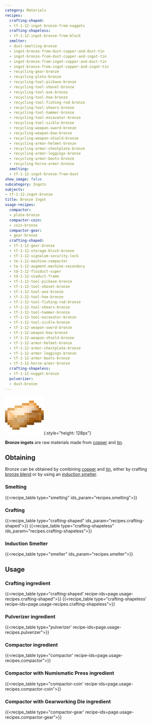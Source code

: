 ```yaml
---
category: Materials
recipes:
  crafting-shaped:
  - tf-1-12-ingot-bronze-from-nuggets
  crafting-shapeless:
  - tf-1-12-ingot-bronze-from-block
  smelter:
  - dust-smelting-bronze
  - ingot-bronze-from-dust-copper-and-dust-tin
  - ingot-bronze-from-dust-copper-and-ingot-tin
  - ingot-bronze-from-ingot-copper-and-dust-tin
  - ingot-bronze-from-ingot-copper-and-ingot-tin
  - recycling-gear-bronze
  - recycling-plate-bronze
  - recycling-tool-pickaxe-bronze
  - recycling-tool-shovel-bronze
  - recycling-tool-axe-bronze
  - recycling-tool-hoe-bronze
  - recycling-tool-fishing-rod-bronze
  - recycling-tool-shears-bronze
  - recycling-tool-hammer-bronze
  - recycling-tool-excavator-bronze
  - recycling-tool-sickle-bronze
  - recycling-weapon-sword-bronze
  - recycling-weapon-bow-bronze
  - recycling-weapon-shield-bronze
  - recycling-armor-helmet-bronze
  - recycling-armor-chestplate-bronze
  - recycling-armor-leggings-bronze
  - recycling-armor-boots-bronze
  - recycling-horse-armor-bronze
  smelting:
  - tf-1-12-ingot-bronze-from-dust
show_image: false
subcategory: Ingots
subjects:
- tf-1-12-ingot-bronze
title: Bronze Ingot
usage-recipes:
  compactor:
  - plate-bronze
  compactor-coin:
  - coin-bronze
  compactor-gear:
  - gear-bronze
  crafting-shaped:
  - tf-1-12-gear-bronze
  - tf-1-12-storage-block-bronze
  - tf-1-12-signalum-security-lock
  - te-1-12-machine-compactor
  - te-1-12-augment-machine-secondary
  - td-1-12-fluiduct-super
  - td-1-12-viaduct-frame
  - tf-1-12-tool-pickaxe-bronze
  - tf-1-12-tool-shovel-bronze
  - tf-1-12-tool-axe-bronze
  - tf-1-12-tool-hoe-bronze
  - tf-1-12-tool-fishing-rod-bronze
  - tf-1-12-tool-shears-bronze
  - tf-1-12-tool-hammer-bronze
  - tf-1-12-tool-excavator-bronze
  - tf-1-12-tool-sickle-bronze
  - tf-1-12-weapon-sword-bronze
  - tf-1-12-weapon-bow-bronze
  - tf-1-12-weapon-shield-bronze
  - tf-1-12-armor-helmet-bronze
  - tf-1-12-armor-chestplate-bronze
  - tf-1-12-armor-leggings-bronze
  - tf-1-12-armor-boots-bronze
  - tf-1-12-horse-armor-bronze
  crafting-shapeless:
  - tf-1-12-nugget-bronze
  pulverizer:
  - dust-bronze
---
```


![Bronze ingot](/assets/images/docs/1.12/thermal-foundation/ingot-bronze.png){:style="height: 128px"}


**Bronze ingots** are raw materials made from [copper](../copper-ingot/) and
[tin](../tin-ingot/).


Obtaining
---------

Bronze can be obtained by combining [copper](../copper-ingot/) and
[tin](../tin-ingot/), either by crafting [bronze blend](../bronze-blend/)
or by using an [induction smelter](../../thermal-expansion/induction-smelter/).

### Smelting
{{<recipe_table type="smelting" ids_param="recipes.smelting">}}

### Crafting
{{<recipe_table type="crafting-shaped" ids_param="recipes.crafting-shaped">}}
{{<recipe_table type="crafting-shapeless" ids_param="recipes.crafting-shapeless">}}

### Induction Smelter
{{<recipe_table type="smelter" ids_param="recipes.smelter">}}


Usage
-----

### Crafting ingredient
{{<recipe_table type="crafting-shaped' recipe-ids=page.usage-recipes.crafting-shaped">}}
{{<recipe_table type="crafting-shapeless' recipe-ids=page.usage-recipes.crafting-shapeless">}}

### Pulverizer ingredient
{{<recipe_table type="pulverizer' recipe-ids=page.usage-recipes.pulverizer">}}

### Compactor ingredient
{{<recipe_table type="compactor' recipe-ids=page.usage-recipes.compactor">}}

### Compactor with Numismatic Press ingredient
{{<recipe_table type="compactor-coin' recipe-ids=page.usage-recipes.compactor-coin">}}

### Compactor with Gearworking Die ingredient
{{<recipe_table type="compactor-gear' recipe-ids=page.usage-recipes.compactor-gear">}}
